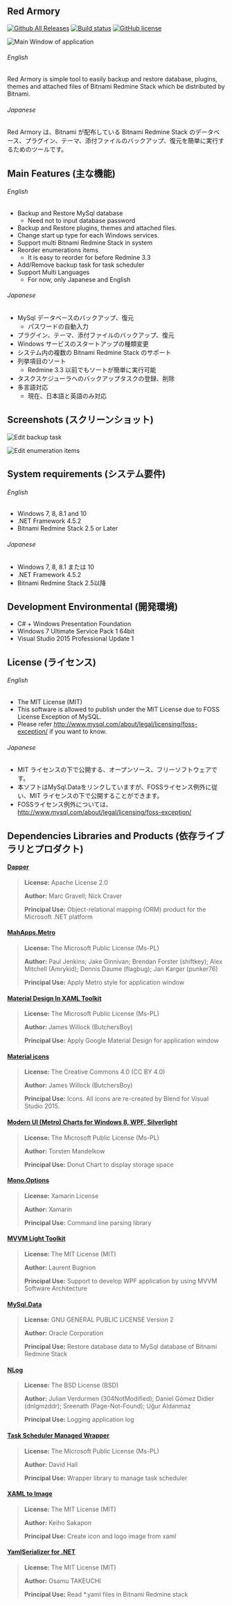 Red Armory
--
[![Github All Releases](https://img.shields.io/github/downloads/takuya-takeuchi/RedArmory/total.svg)]()
[![Build status](https://ci.appveyor.com/api/projects/status/d340i8loqua7s20u?svg=true)](https://ci.appveyor.com/project/takuya-takeuchi/redarmory)
[![GitHub license](https://img.shields.io/github/license/mashape/apistatus.svg)]()

![Main Window of application](/web/images/main.png "Main Window of application")

###### English 
Red Armory is simple tool to easily backup and restore database, plugins, themes and attached files of Bitnami Redmine Stack which be distributed by Bitnami.

###### Japanese 
Red Armory は、Bitnami が配布している Bitnami Redmine Stack のデータベース、プラグイン、テーマ、添付ファイルのバックアップ、復元を簡単に実行するためのツールです。

## Main Features (主な機能)

###### English 
* Backup and Restore MySql database
  * Need not to input database password
* Backup and Restore plugins, themes and attached files.
* Change start up type for each Windows services.
* Support multi Bitnami Redmine Stack in system
* Reorder enumerations items
  * It is easy to reorder for before Redmine 3.3
* Add/Remove backup task for task scheduler
* Support Multi Languages
  * For now, only Japanese and English  


###### Japanese 
* MySql データベースのバックアップ、復元
  * パスワードの自動入力
* プラグイン、テーマ、添付ファイルのバックアップ、復元
* Windows サービスのスタートアップの種類変更
* システム内の複数の Bitnami Redmine Stack のサポート
* 列挙項目のソート
  * Redmine 3.3 以前でもソートが簡単に実行可能
* タスクスケジューラへのバックアップタスクの登録、削除
* 多言語対応
  * 現在、日本語と英語のみ対応

## Screenshots (スクリーンショット)

![Edit backup task](/web/images/task.png "Edit backup task")

![Edit enumeration items](/web/images/enumerations.png "Edit enumeration items")

## System requirements (システム要件)

###### English 
* Windows 7, 8, 8.1 and 10
* .NET Framework 4.5.2
* Bitnami Redmine Stack 2.5 or Later


###### Japanese 
* Windows 7, 8, 8.1 または 10
* .NET Framework 4.5.2
* Bitnami Redmine Stack 2.5以降


## Development Environmental (開発環境)

* C# + Windows Presentation Foundation
* Windows 7 Ultimate Service Pack 1 64bit
* Visual Studio 2015 Professional Update 1


## License (ライセンス)

###### English 
* The MIT License (MIT)
* This software is allowed to publish under the MIT License due to FOSS License Exception of MySQL.
* Please refer http://www.mysql.com/about/legal/licensing/foss-exception/ if you want to know.


###### Japanese 
* MIT ライセンスの下で公開する、オープンソース、フリーソフトウェアです。
* 本ソフトはMySql.Dataをリンクしていますが、FOSSライセンス例外に従い、MIT ライセンスの下で公開することができます。
* FOSSライセンス例外については、http://www.mysql.com/about/legal/licensing/foss-exception/


## Dependencies Libraries and Products (依存ライブラリとプロダクト)

#### [Dapper](https://github.com/StackExchange/dapper-dot-net/)

> **License:** Apache License 2.0
>
> **Author:** Marc Gravell; Nick Craver
> 
> **Principal Use:** Object-relational mapping (ORM) product for the Microsoft .NET platform

#### [MahApps.Metro](http://mahapps.com/)

> **License:** The Microsoft Public License (Ms-PL)
> 
> **Author:** Paul Jenkins; Jake Ginnivan; Brendan Forster (shiftkey); Alex Mitchell (Amrykid); Dennis Daume (flagbug); Jan Karger (punker76)
> 
> **Principal Use:** Apply Metro style for application window

#### [Material Design In XAML Toolkit](http://materialdesigninxaml.net/)

> **License:** The Microsoft Public License (Ms-PL)
> 
> **Author:** James Willock (ButchersBoy)
> 
> **Principal Use:** Apply Google Material Design for application window

#### [Material icons](https://www.google.com/design/icons/)

> **License:** The Creative Commons 4.0 (CC BY 4.0)
> 
> **Author:** James Willock (ButchersBoy)
> 
> **Principal Use:** Icons. All icons are re-created by Blend for Visual Studio 2015.

#### [Modern UI (Metro) Charts for Windows 8, WPF, Silverlight](https://modernuicharts.codeplex.com/)

> **License:** The Microsoft Public License (Ms-PL)
> 
> **Author:** Torsten Mandelkow
> 
> **Principal Use:** Donut Chart to display storage space

#### [Mono.Options](https://www.nuget.org/packages/Mono.Options/)

> **License:** Xamarin License
> 
> **Author:** Xamarin
> 
> **Principal Use:** Command line parsing library

#### [MVVM Light Toolkit](http://www.mvvmlight.net/)

> **License:** The MIT License (MIT)
> 
> **Author:** Laurent Bugnion
> 
> **Principal Use:** Support to develop WPF application by using MVVM Software Architecture

#### [MySql.Data](http://www.mysql.com/)

> **License:** GNU GENERAL PUBLIC LICENSE Version 2
> 
> **Author:** Oracle Corporation
> 
> **Principal Use:** Restore database data to MySql database of Bitnami Redmine Stack

#### [NLog](http://nlog-project.org/)

> **License:** The BSD License (BSD)
> 
> **Author:** Julian Verdurmen (304NotModified); Daniel Gómez Didier (dnlgmzddr); Sreenath (Page-Not-Found); Uğur Aldanmaz
> 
> **Principal Use:** Logging application log

#### [Task Scheduler Managed Wrapper](http://taskscheduler.codeplex.com/)

> **License:** The Microsoft Public License (Ms-PL)
> 
> **Author:** David Hall
> 
> **Principal Use:** Wrapper library to manage task scheduler

#### [XAML to Image](https://github.com/sakapon/XAML-to-Image/)

> **License:** The MIT License (MIT)
> 
> **Author:** Keiho Sakapon
> 
> **Principal Use:** Create icon and logo image from xaml

#### [YamlSerializer for .NET](https://yamlserializer.codeplex.com/)

> **License:** The MIT License (MIT)
> 
> **Author:** Osamu TAKEUCHI
> 
> **Principal Use:** Read *.yaml files in Bitnami Redmine stack
